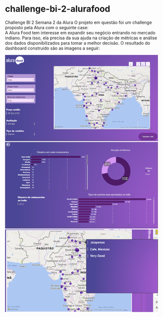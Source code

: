# challenge-bi-2-alurafood
Challenge BI 2 Semana 2 da Alura
O projeto em questão foi um challenge proposto pela Alura com o seguinte case:  
A Alura Food tem interesse em expandir seu negócio entrando no mercado indiano. 
Para isso, ela precisa da sua ajuda na criação de métricas e análise dos dados disponibilizados para tomar a melhor decisão. 
O resultado do dashboard construido são as imagens a seguir: 

<img src="./Screenshot_1.png">
<img src="./Screenshot_2.png">
<img src="./Screenshot_3.png">
